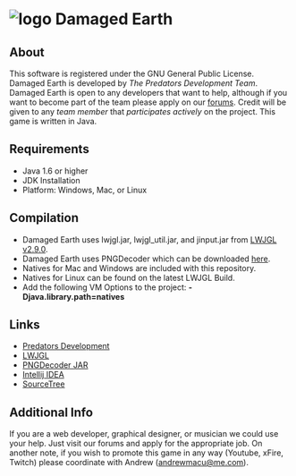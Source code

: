 ![logo](https://bitbucket-assetroot.s3.amazonaws.com/c/photos/2013/Sep/08/damaged-earth-logo-2186841290-1_avatar.png) Damaged Earth
=

About
-

This software is registered under the GNU General Public License. Damaged Earth is developed by *The Predators Development Team*.
Damaged Earth is open to any developers that want to help, although if you want to become part of the team please apply on our [forums](http://thepredators.endofinternet.net/).
Credit will be given to any *team member* that *participates actively* on the project. This game is written in Java.

Requirements
-

* Java 1.6 or higher
* JDK Installation
* Platform: Windows, Mac, or Linux

Compilation
-

* Damaged Earth uses lwjgl.jar, lwjgl_util.jar, and jinput.jar from [LWJGL v2.9.0](http://lwjgl.org/).
* Damaged Earth uses PNGDecoder which can be downloaded [here](http://twl.l33tlabs.org/dist/PNGDecoder.jar).
* Natives for Mac and Windows are included with this repository.
* Natives for Linux can be found on the latest LWJGL Build.
* Add the following VM Options to the project: **-Djava.library.path=natives**

Links
-
* [Predators Development](http://thepredators.endofinternet.net/)
* [LWJGL](http://lwjgl.org/)
* [PNGDecoder JAR](http://twl.l33tlabs.org/dist/PNGDecoder.jar)
* [Intellij IDEA](http://www.jetbrains.com/idea/)
* [SourceTree](http://www.sourcetreeapp.com/)

Additional Info
-

If you are a web developer, graphical designer, or musician we could use your help. Just visit our forums and apply for the appropriate job. On another note, if you wish to promote
this game in any way (Youtube, xFire, Twitch) please coordinate with Andrew (andrewmacu@me.com).
